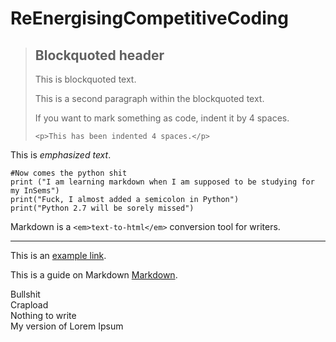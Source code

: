 # ReEnergisingCompetitiveCoding

> ## Blockquoted header
> 
> This is blockquoted text.
> 
> This is a second paragraph within the blockquoted text.
> 
> If you want to mark something as code, indent it by 4 spaces.
> 
>     <p>This has been indented 4 spaces.</p>

This is *emphasized* _text_.

    #Now comes the python shit
    print ("I am learning markdown when I am supposed to be studying for my InSems")
    print("Fuck, I almost added a semicolon in Python")
    print("Python 2.7 will be sorely missed")

Markdown is a `<em>text-to-html</em>` conversion tool for writers.
***********
This is an [example link](http://example.com/ "With a Title").

This is a guide on Markdown [Markdown][1].

Bullshit  
Crapload  
Nothing to write  
My version of Lorem Ipsum  

[1]: http://en.wikipedia.org/wiki/Markdown        "Markdown"
